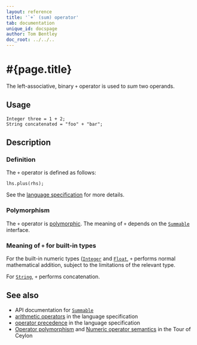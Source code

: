 ```yaml
---
layout: reference
title: '`+` (sum) operator'
tab: documentation
unique_id: docspage
author: Tom Bentley
doc_root: ../../..
---
```


# #{page.title}

The left-associative, binary `+` operator is used to *sum* two operands.

## Usage 

<!-- try: -->
    Integer three = 1 + 2;
    String concatenated = "foo" + "bar";

## Description

### Definition

The `+` operator is defined as follows:

<!-- check:none -->
<!-- try: -->
    lhs.plus(rhs);

See the [language specification](#{site.urls.spec_current}#arithmetic) for more details.

### Polymorphism

The `+` operator is [polymorphic](#{page.doc_root}/reference/operator/operator-polymorphism). 
The meaning of `+` depends on the 
[`Summable`](#{site.urls.apidoc_current}/Summable.type.html) interface.

### Meaning of `+` for built-in types

For the built-in numeric types ([`Integer`](#{site.urls.apidoc_current}/Integer.type.html) and
[`Float`](#{site.urls.apidoc_current}/Float.type.html),
`+` performs normal mathematical addition, subject to the limitations
of the relevant type.

For [`String`](#{site.urls.apidoc_current}/String.type.html), `+` performs concatenation.


## See also

* API documentation for [`Summable`](#{site.urls.apidoc_current}/Summable.type.html)
* [arithmetic operators](#{site.urls.spec_current}#arithmetic) in the 
  language specification
* [operator precedence](#{site.urls.spec_current}#operatorprecedence) in the 
  language specification
* [Operator polymorphism](#{page.doc_root}/tour/language-module/#operator_polymorphism) 
  and 
  [Numeric operator semantics](#{page.doc_root}/tour/language-module/#numeric_operator_semantics) 
  in the Tour of Ceylon

